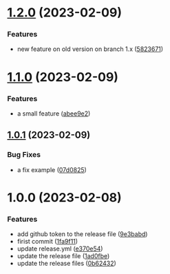 # [1.2.0](https://github.com/Shaker-Hamdi/test-deployment/compare/v1.1.0...v1.2.0) (2023-02-09)


### Features

* new feature on old version on branch 1.x ([5823671](https://github.com/Shaker-Hamdi/test-deployment/commit/58236714ec3ca1f2a4dd2f03d3a6e80a48e73cdb))

# [1.1.0](https://github.com/Shaker-Hamdi/test-deployment/compare/v1.0.1...v1.1.0) (2023-02-09)


### Features

* a small feature ([abee9e2](https://github.com/Shaker-Hamdi/test-deployment/commit/abee9e2217db573bbd27aeb80248351e79774d9b))

## [1.0.1](https://github.com/Shaker-Hamdi/test-deployment/compare/v1.0.0...v1.0.1) (2023-02-09)


### Bug Fixes

* a fix example ([07d0825](https://github.com/Shaker-Hamdi/test-deployment/commit/07d082530c95028977c21f9380859bdb8407e383))

# 1.0.0 (2023-02-08)


### Features

* add github token to the release file ([9e3babd](https://github.com/Shaker-Hamdi/test-deployment/commit/9e3babd3ad053424f02c2711d4b47e80a1adced0))
* firist commit ([1fa9f11](https://github.com/Shaker-Hamdi/test-deployment/commit/1fa9f11fd59bbbe0f6a9a450a1de6cc1861bf413))
* update release.yml ([e370e54](https://github.com/Shaker-Hamdi/test-deployment/commit/e370e549b64c83536d06bec4f9d79fa9aef3dd06))
* update the release file ([1ad0fbe](https://github.com/Shaker-Hamdi/test-deployment/commit/1ad0fbe0b633860b368037e6aad0b469a9f1a6f0))
* update the release files ([0b62432](https://github.com/Shaker-Hamdi/test-deployment/commit/0b62432ea75233be07ac10e28d25469897527a93))
